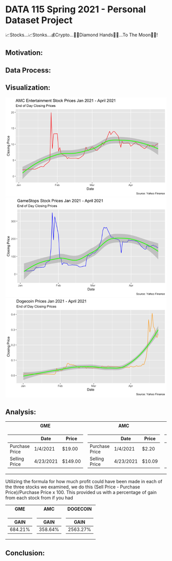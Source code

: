 # DATA 115 Spring 2021 - Personal Dataset Project 
 📈Stocks...📈Stonks...💰Crypto...💎🤲Diamond Hands💎🤲...To The Moon🚀🚀!

## Motivation: 



## Data Process: 

## Visualization: 

![image](https://raw.githubusercontent.com/Q-oro/DATA115_Spring2021/main/AMCclosingprice.png)
![image](https://raw.githubusercontent.com/Q-oro/DATA115_Spring2021/main/GMEclosingprice.png)
![image](https://raw.githubusercontent.com/Q-oro/DATA115_Spring2021/main/DOGE-USDclosingprice.png)

## Analysis:

<table>
<tr><th> GME </th><th> AMC </th><th> DOGECOIN </th></tr>
<tr><td>
  
|                | Date       | Price   |
| -------------- | --------   | ------- | 
| Purchase Price | 1/4/2021   |	$19.00  | 
| Selling Price  | 4/23/2021	| $149.00	| 

</td><td>
  
|                | Date       | Price  |
| -------------- | --------   | ------ | 
| Purchase Price | 1/4/2021   |	$2.20  | 
| Selling Price  | 4/23/2021	| $10.09 |
  
</td><td>

|                | Date       | Price   |
| -------------- | --------   | ------- | 
| Purchase Price | 1/4/2021   |	$0.0098 | 
| Selling Price  | 4/23/2021	| $0.2610	|

</table>

Utilizing the formula for how much profit could have been made in each of the three stocks we examined, 
we do this (Sell Price - Purchase Price)/Purchase Price x 100. This provided us with a percentage of gain from each stock from if you had 

<table>
<tr><th> GME </th><th> AMC </th><th> DOGECOIN </th></tr>
<tr><td>

| GAIN  |
| ----- |
|684.21%|  
 
</td><td>
  
| GAIN  |
| ----- |
|358.64%|
  
</td><td>
  
| GAIN   |
| ------ |
|2563.27%|
  
</table>

## Conclusion: 
